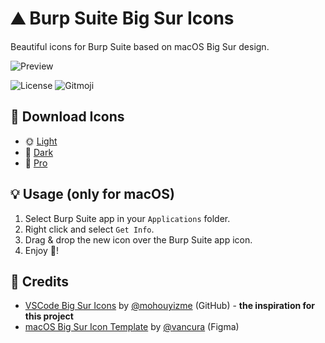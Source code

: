# ⛰️ Burp Suite **Big Sur** Icons

Beautiful icons for Burp Suite based on macOS Big Sur design.

![Preview](preview.png)

![License](https://img.shields.io/github/license/mohouyizme/vscode-big-sur-icons?style=flat-square)
![Gitmoji](https://img.shields.io/badge/gitmoji-%20😜%20😍-FFDD67.svg?style=flat-square)

## 🎨 Download Icons

- 🌞 [Light](icons/light.icns)
- 🌙 [Dark](icons/dark.icns)
- 💸 [Pro](icons/pro.icns)

## 💡 Usage (only for macOS)

1. Select Burp Suite app in your `Applications` folder.
2. Right click and select `Get Info`.
3. Drag & drop the new icon over the Burp Suite app icon.
4. Enjoy 🎉!

## 🙏 Credits

- [VSCode Big Sur Icons](https://github.com/mohouyizme/vscode-big-sur-icons) by [@mohouyizme](https://github.com/mohouyizme) (GitHub) - **the inspiration for this project**
- [macOS Big Sur Icon Template](https://www.figma.com/community/file/857303226040719059) by [@vancura](https://www.figma.com/@vancura) (Figma)

